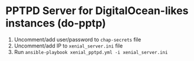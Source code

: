 # PPTPD Server for DigitalOcean-likes instances (do-pptp)

1. Uncomment/add user/password to `chap-secrets` file
2. Uncomment/add IP to `xenial_server.ini` file
3. Run `ansible-playbook xenial_pptpd.yml -i xenial_server.ini`
